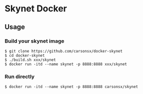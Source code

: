 # Skynet Docker

## Usage

### Build your skynet image
```console
$ git clone https://github.com/carsonsx/docker-skynet
$ cd docker-skynet
$ ./build.sh xxx/skynet
$ docker run -itd --name skynet -p 8888:8888 xxx/skynet
```

### Run directly
```console
$ docker run -itd --name skynet -p 8888:8888 carsonsx/skynet
```